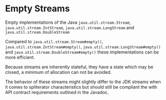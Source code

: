 Empty Streams
=============

Empty implementations of the Java `java.util.stream.Stream`, `java.util.stream.IntStream`, `java.util.stream.LongStream` and `java.util.stream.DoubleStream`

Compared to `java.util.stream.Stream#empty()`, `java.util.stream.IntStream#empty()`, `java.util.stream.LongStream#empty()` and `java.util.stream.DoubleStream#empty()` these implementations can be more efficient.

Because streams are inherently stateful, they have a state which may be closed, a minimum of allocation can not be avoided.

The behavior of these streams might slightly differ to the JDK streams when it comes to spliterator characteristics but should still be compliant the with API contract requirements outlined in the Javadoc.
